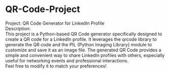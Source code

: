 # QR-Code-Project
Project: QR Code Generator for LinkedIn Profile 
<br>
Description:
<br>
This project is a Python-based QR Code generator specifically designed to create a QR code for a LinkedIn profile. It leverages the qrcode library to generate the QR code and the PIL {Python Imaging Library} module to customize and save it as an image file. The generated QR Code provides a simple and convenient way to share LinkedIn profiles with others, especially useful for networking events and professional interactions.
  <br>
      Feel free to modify it to match your preferences!
